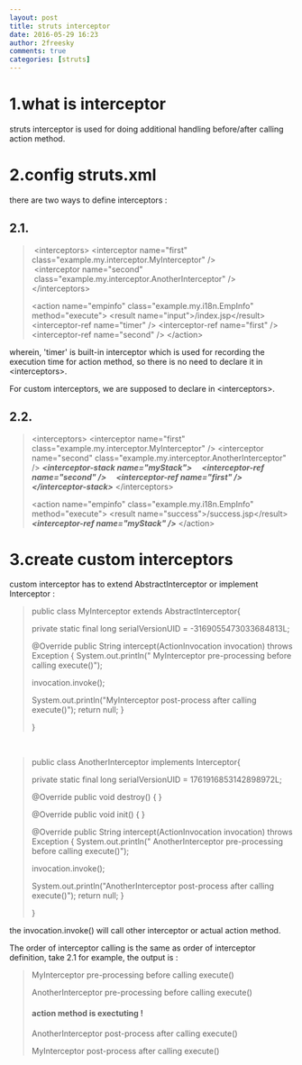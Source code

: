 ```yaml
---
layout: post
title: struts interceptor
date: 2016-05-29 16:23
author: 2freesky
comments: true
categories: [struts]
---
```

<h1>1.what is interceptor</h1>
struts interceptor is used for doing additional handling before/after calling action method.
<h1>2.config struts.xml</h1>
there are two ways to define interceptors :
<h2>2.1.</h2>
<blockquote> &lt;interceptors&gt;
&lt;interceptor name="first" class="example.my.interceptor.MyInterceptor" /&gt;                &lt;interceptor name="second"        class="example.my.interceptor.AnotherInterceptor" /&gt;
&lt;/interceptors&gt;

&lt;action name="empinfo" class="example.my.i18n.EmpInfo" method="execute"&gt;
&lt;result name="input"&gt;/index.jsp&lt;/result&gt;
&lt;interceptor-ref name="timer" /&gt;
&lt;interceptor-ref name="first" /&gt;
&lt;interceptor-ref name="second" /&gt;
&lt;/action&gt;</blockquote>
wherein, 'timer' is built-in interceptor which is used for recording the execution time for action method, so there is no need to declare it in &lt;interceptors&gt;.

For custom interceptors, we are supposed to declare in &lt;interceptors&gt;.
<h2>2.2.</h2>
<blockquote>&lt;interceptors&gt;
&lt;interceptor name="first" class="example.my.interceptor.MyInterceptor" /&gt;
&lt;interceptor name="second" class="example.my.interceptor.AnotherInterceptor" /&gt;
<em><strong>&lt;interceptor-stack name="myStack"&gt;</strong></em>
<em><strong>    &lt;interceptor-ref name="second" /&gt;</strong></em>
<em><strong>    &lt;interceptor-ref name="first" /&gt;</strong></em>
<em><strong> &lt;/interceptor-stack&gt;</strong></em>
&lt;/interceptors&gt;

&lt;action name="empinfo" class="example.my.i18n.EmpInfo" method="execute"&gt;
&lt;result name="success"&gt;/success.jsp&lt;/result&gt;
<em><strong>&lt;interceptor-ref name="myStack" /&gt;</strong></em>
&lt;/action&gt;</blockquote>
<h1>3.create custom interceptors</h1>
custom interceptor has to extend AbstractInterceptor or implement Interceptor :
<blockquote>public class MyInterceptor extends AbstractInterceptor{

private static final long serialVersionUID = -3169055473033684813L;

@Override
public String intercept(ActionInvocation invocation) throws Exception {
System.out.println(" MyInterceptor pre-processing before calling execute()");

invocation.invoke();

System.out.println("MyInterceptor post-process after calling execute()");
return null;
}

}</blockquote>
&nbsp;
<blockquote>public class AnotherInterceptor implements Interceptor{

private static final long serialVersionUID = 1761916853142898972L;

@Override
public void destroy() {
}

@Override
public void init() {
}

@Override
public String intercept(ActionInvocation invocation) throws Exception {
System.out.println(" AnotherInterceptor pre-processing before calling execute()");

invocation.invoke();

System.out.println("AnotherInterceptor post-process after calling execute()");
return null;
}

}</blockquote>
the invocation.invoke() will call other interceptor or actual action method.

The order of interceptor calling is the same as order of interceptor definition, take 2.1 for example, the output is :
<blockquote>MyInterceptor pre-processing before calling execute()

AnotherInterceptor pre-processing before calling execute()
<h4>action method is exectuting !</h4>
AnotherInterceptor post-process after calling execute()

MyInterceptor post-process after calling execute()</blockquote>

